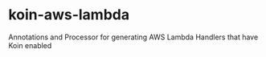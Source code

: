 # koin-aws-lambda
Annotations and Processor for generating AWS Lambda Handlers that have Koin enabled
